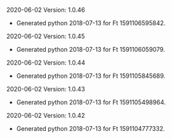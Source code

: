 2020-06-02 Version: 1.0.46
- Generated python 2018-07-13 for Ft 1591106595842.

2020-06-02 Version: 1.0.45
- Generated python 2018-07-13 for Ft 1591106059079.

2020-06-02 Version: 1.0.44
- Generated python 2018-07-13 for Ft 1591105845689.

2020-06-02 Version: 1.0.43
- Generated python 2018-07-13 for Ft 1591105498964.

2020-06-02 Version: 1.0.42
- Generated python 2018-07-13 for Ft 1591104777332.

